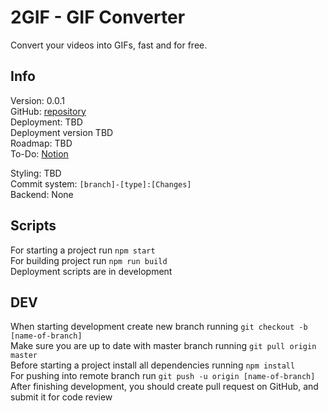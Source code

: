 # 2GIF - GIF Converter
Convert your videos into GIFs, fast and for free.  

## Info
Version: 0.0.1  
GitHub: [repository]('https://github.com/MFoxx/2GIF')  
Deployment: TBD  
Deployment version TBD  
Roadmap: TBD  
To-Do: [Notion]('https://www.notion.so/ggstudio/2GIF-a97bd5113336432687cd977c811b1ee4')  

Styling: TBD  
Commit system: `[branch]-[type]:[Changes]`  
Backend: None  

## Scripts
For starting a project run `npm start`  
For building project run `npm run build`  
Deployment scripts are in development
## DEV
When starting development create new branch running `git checkout -b [name-of-branch]`  
Make sure you are up to date with master branch running `git pull origin master`  
Before starting a project install all dependencies running `npm install`  
For pushing into remote branch run `git push -u origin [name-of-branch]`  
After finishing development, you should create pull request on GitHub, and submit it for code review
